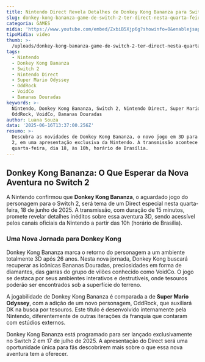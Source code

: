 ```yaml
---
title: Nintendo Direct Revela Detalhes de Donkey Kong Bananza para Switch 2
slug: donkey-kong-bananza-game-de-switch-2-ter-direct-nesta-quarta-feira-18
categoria: GAMES
midia: 'https://www.youtube.com/embed/ZxbiB5Xjp6g?showinfo=0&enablejsapi=1'
tipoMidia: video
thumb: >-
  /uploads/donkey-kong-bananza-game-de-switch-2-ter-direct-nesta-quarta-feira-18-thumb.jpg
tags:
  - Nintendo
  - Donkey Kong Bananza
  - Switch 2
  - Nintendo Direct
  - Super Mario Odyssey
  - OddRock
  - VoidCo
  - Bananas Douradas
keywords: >-
  Nintendo, Donkey Kong Bananza, Switch 2, Nintendo Direct, Super Mario Odyssey,
  OddRock, VoidCo, Bananas Douradas
author: Luana Souza
data: '2025-06-16T13:37:00.256Z'
resumo: >-
  Descubra as novidades de Donkey Kong Bananza, o novo jogo em 3D para o Switch
  2, em uma apresentação exclusiva da Nintendo. A transmissão acontece nesta
  quarta-feira, dia 18, às 10h, horário de Brasília.
---
```


## Donkey Kong Bananza: O Que Esperar da Nova Aventura no Switch 2

A Nintendo confirmou que **Donkey Kong Bananza**, o aguardado jogo do personagem para o Switch 2, será tema de um Direct especial nesta quarta-feira, 18 de junho de 2025. A transmissão, com duração de 15 minutos, promete revelar detalhes inéditos sobre essa aventura 3D, sendo acessível pelos canais oficiais da Nintendo a partir das 10h (horário de Brasília).

### Uma Nova Jornada para Donkey Kong

Donkey Kong Bananza marca o retorno do personagem a um ambiente totalmente 3D após 26 anos. Nesta nova jornada, Donkey Kong buscará recuperar as icônicas Bananas Douradas, preciosidades em forma de diamantes, das garras do grupo de vilões conhecido como VoidCo. O jogo se destaca por seus ambientes interativos e destrutíveis, onde tesouros poderão ser encontrados sob a superfície do terreno.

A jogabilidade de Donkey Kong Bananza é comparada a de **Super Mario Odyssey**, com a adição de um novo personagem, OddRock, que auxiliará DK na busca por tesouros. Este título é desenvolvido internamente pela Nintendo, diferentemente de outras iterações da franquia que contaram com estúdios externos.

Donkey Kong Bananza está programado para ser lançado exclusivamente no Switch 2 em 17 de julho de 2025. A apresentação do Direct será uma oportunidade única para fãs descobrirem mais sobre o que essa nova aventura tem a oferecer.
